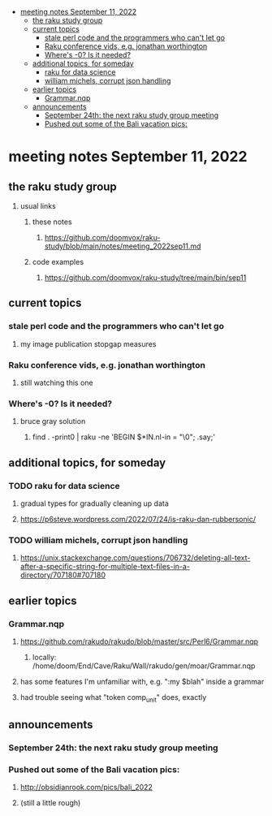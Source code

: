 - [meeting notes September 11, 2022](#org7c159a7)
  - [the raku study group](#org8b7c562)
  - [current topics](#orgf0cad1e)
    - [stale perl code and the programmers who can't let go](#org6e28285)
    - [Raku conference vids, e.g. jonathan worthington](#orgde84981)
    - [Where's -0?  Is it needed?](#org89e8cc5)
  - [additional topics, for someday](#orgb0592aa)
    - [raku for data science](#orgc123a98)
    - [william michels, corrupt json handling](#org2f4fab8)
  - [earlier topics](#orgf7dec69)
    - [Grammar.nqp](#org9710902)
  - [announcements](#org2993f86)
    - [September 24th: the next raku study group meeting](#org9d605e2)
    - [Pushed out some of the Bali vacation pics:](#org08ebf97)


<a id="org7c159a7"></a>

# meeting notes September 11, 2022


<a id="org8b7c562"></a>

## the raku study group

1.  usual links

    1.  these notes
    
        1.  <https://github.com/doomvox/raku-study/blob/main/notes/meeting_2022sep11.md>
    
    2.  code examples
    
        1.  <https://github.com/doomvox/raku-study/tree/main/bin/sep11>


<a id="orgf0cad1e"></a>

## current topics


<a id="org6e28285"></a>

### stale perl code and the programmers who can't let go

1.  my image publication stopgap measures


<a id="orgde84981"></a>

### Raku conference vids, e.g. jonathan worthington

1.  still watching this one


<a id="org89e8cc5"></a>

### Where's -0?  Is it needed?

1.  bruce gray solution

    1.  find . -print0 | raku -ne 'BEGIN $\*IN.nl-in = "\\0"; .say;'


<a id="orgb0592aa"></a>

## additional topics, for someday


<a id="orgc123a98"></a>

### TODO raku for data science

1.  gradual types for gradually cleaning up data

2.  <https://p6steve.wordpress.com/2022/07/24/is-raku-dan-rubbersonic/>


<a id="org2f4fab8"></a>

### TODO william michels, corrupt json handling

1.  <https://unix.stackexchange.com/questions/706732/deleting-all-text-after-a-specific-string-for-multiple-text-files-in-a-directory/707180#707180>


<a id="orgf7dec69"></a>

## earlier topics


<a id="org9710902"></a>

### Grammar.nqp

1.  <https://github.com/rakudo/rakudo/blob/master/src/Perl6/Grammar.nqp>

    1.  locally: /home/doom/End/Cave/Raku/Wall/rakudo/gen/moar/Grammar.nqp

2.  has some features I'm unfamiliar with, e.g. ":my $blah" inside a grammar

3.  had trouble seeing what "token comp<sub>unit</sub>" does, exactly


<a id="org2993f86"></a>

## announcements


<a id="org9d605e2"></a>

### September 24th: the next raku study group meeting


<a id="org08ebf97"></a>

### Pushed out some of the Bali vacation pics:

1.  <http://obsidianrook.com/pics/bali_2022>

2.  (still a little rough)
